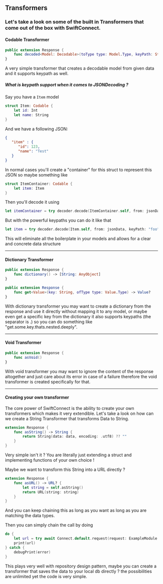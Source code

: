 ## Transformers

### Let's take a look on some of the built in Transformers that come out of the box with SwiftConnect.

#### Codable Transformer
```swift
public extension Response {
    func decoded<Model: Decodable>(toType type: Model.Type, keyPath: String = "") throws -> Model
}
```

A very simple transformer that creates a decodable model from given data and it supports keypath as well.

#####  What is keypath support when it comes to JSONDecoding ?

Say you have a `Item` model
```swift
struct Item: Codable {
    let id: Int
    let name: String
}
```

And we have a following JSON:
```JSON
{
   "item" : {
      "id": 123,
      "name": "Test"
   }
}
```

In normal cases you'll create a "container" for this struct to represent this JSON so maybe something like 
```swift
struct ItemContainer: Codable {
    let item: Item
}
```

Then you'll decode it using
```swift
let itemContainer = try decoder.decode(ItemContainer.self, from: jsonData)
```

But with the powerful keypaths you can do it like that
```swift
let item = try decoder.decode(Item.self, from: jsonData, keyPath: "foo")
```

This will eliminate all the boilerplate in your models and allows for a clear and concrete data structure

---

#### Dictionary Transformer
```swift
public extension Response {
    func dictionary() -> [String: AnyObject]
}

public extension Response {
    func get<Value>(key: String, ofType type: Value.Type) -> Value?
}
```

With dictionary transformer you may want to create a dictionary from the response and use it directly without mapping it to any model, or maybe even get a specific key from the dictionary it also supports keypaths (the separator is .) so you can do something like "get.some.key.thats.nested.deeply".

---

#### Void Transformer
```swift
public extension Response {
    func asVoid()
}
```

With void transformer you may want to ignore the content of the response altogether and just care about its error in case of a failure therefore the void transformer is created specifically for that.

---

#### Creating your own transformer

The core power of SwiftConnect is the ability to create your own transformers which makes it very extendible.
Let's take a look on how can we create a String Transformer that transforms Data to String.

```swift
extension Response {
    func asString() -> String {
        return String(data: data, encoding: .utf8) ?? ""
    }
}
```
Very simple isn't it ? You are literally just extending a struct and implementing functions of your own choice !

Maybe we want to transform this String into a URL directly ?

```swift
extension Response {
    func asURL() -> URL? {
        let string = self.asString()
        return URL(string: string)
    }
}
```

And you can keep chaining this as long as you want as long as you are matching the data types.

Then you can simply chain the call by doing

```swift
do {
    let url = try await Connect.default.request(request: ExampleModule.example.request).asURL()
    print(url)
} catch {
    debugPrint(error)
}
```

This plays very well with repository design pattern, maybe you can create a transformer that saves the data to your local db directly ? the possibilities are unlimited yet the code is very simple.
